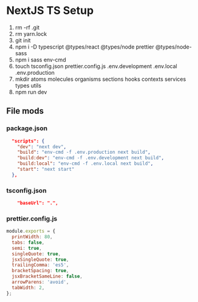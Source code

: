 # NextJS TS Setup

1. rm -rf .git
2. rm yarn.lock
3. git init
4. npm i -D typescript @types/react @types/node prettier @types/node-sass
5. npm i sass env-cmd
6. touch tsconfig.json prettier.config.js .env.development .env.local .env.production
7. mkdir atoms molecules organisms sections hooks contexts services types utils
8. npm run dev

## File mods

### package.json

```json
  "scripts": {
    "dev": "next dev",
    "build": "env-cmd -f .env.production next build",
    "build:dev": "env-cmd -f .env.development next build",
    "build:local": "env-cmd -f .env.local next build",
    "start": "next start"
  },
```

### tsconfig.json

```json
    "baseUrl": ".",
```

### prettier.config.js

```javascript
module.exports = {
  printWidth: 80,
  tabs: false,
  semi: true,
  singleQuote: true,
  jsxSingleQuote: true,
  trailingComma: 'es5',
  bracketSpacing: true,
  jsxBracketSameLine: false,
  arrowParens: 'avoid',
  tabWidth: 2,
};
```
